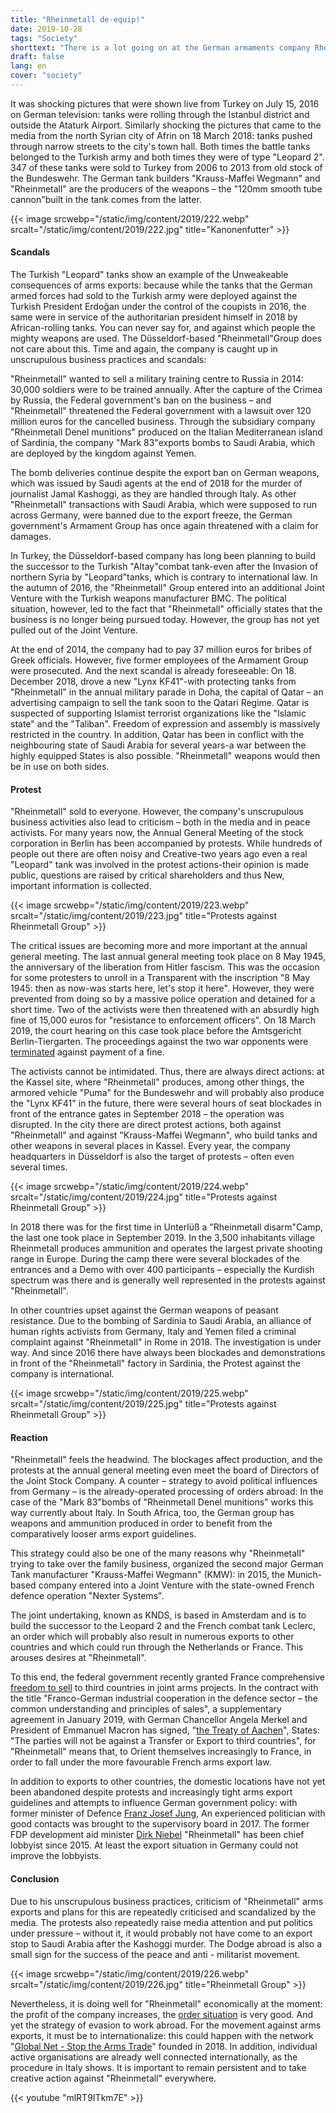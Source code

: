 ```yaml
---
title: "Rheinmetall de-equip!"
date: 2019-10-28
tags: "Society"
shorttext: "There is a lot going on at the German armaments company Rheinmetall: always new scandals, delicate takeover plans, broken business, pending court proceedings and protests."
draft: false
lang: en
cover: "society"
---
```


It was shocking pictures that were shown live from Turkey on July 15, 2016 on German television: tanks were rolling through the Istanbul district and outside the Ataturk Airport. Similarly shocking the pictures that came to the media from the north Syrian city of Afrin on 18 March 2018: tanks pushed through narrow streets to the city's town hall. Both times the battle tanks belonged to the Turkish army and both times they were of type "Leopard 2". 347 of these tanks were sold to Turkey from 2006 to 2013 from old stock of the Bundeswehr. The German tank builders "Krauss-Maffei Wegmann" and "Rheinmetall" are the producers of the weapons – the "120mm smooth tube cannon"built in the tank comes from the latter.

{{< image srcwebp="/static/img/content/2019/222.webp" srcalt="/static/img/content/2019/222.jpg" title="Kanonenfutter" >}}

#### Scandals

The Turkish "Leopard" tanks show an example of the Unweakeable consequences of arms exports: because while the tanks that the German armed forces had sold to the Turkish army were deployed against the Turkish President Erdoğan under the control of the coupists in 2016, the same were in service of the authoritarian president himself in 2018 by African-rolling tanks. You can never say for, and against which people the mighty weapons are used. The Düsseldorf-based "Rheinmetall"Group does not care about this. Time and again, the company is caught up in unscrupulous business practices and scandals:

"Rheinmetall" wanted to sell a military training centre to Russia in 2014: 30,000 soldiers were to be trained annually. After the capture of the Crimea by Russia, the Federal government's ban on the business – and "Rheinmetall" threatened the Federal government with a lawsuit over 120 million euros for the cancelled business. Through the subsidiary company "Rheinmetall Denel munitions" produced on the Italian Mediterranean island of Sardinia, the company "Mark 83"exports bombs to Saudi Arabia, which are deployed by the kingdom against Yemen.

The bomb deliveries continue despite the export ban on German weapons, which was issued by Saudi agents at the end of 2018 for the murder of journalist Jamal Kashoggi, as they are handled through Italy. As other "Rheinmetall" transactions with Saudi Arabia, which were supposed to run across Germany, were banned due to the export freeze, the German government's Armament Group has once again threatened with a claim for damages.

In Turkey, the Düsseldorf-based company has long been planning to build the successor to the Turkish "Altay"combat tank-even after the Invasion of northern Syria by "Leopard"tanks, which is contrary to international law. In the autumn of 2016, the "Rheinmetall" Group entered into an additional Joint Venture with the Turkish weapons manufacturer BMC. The political situation, however, led to the fact that "Rheinmetall" officially states that the business is no longer being pursued today. However, the group has not yet pulled out of the Joint Venture.

At the end of 2014, the company had to pay 37 million euros for bribes of Greek officials. However, five former employees of the Armament Group were prosecuted. And the next scandal is already foreseeable: On 18. December 2018, drove a new "Lynx KF41"-with protecting tanks from "Rheinmetall" in the annual military parade in Doha, the capital of Qatar – an advertising campaign to sell the tank soon to the Qatari Regime. Qatar is suspected of supporting Islamist terrorist organizations like the "Islamic state" and the "Taliban". Freedom of expression and assembly is massively restricted in the country. In addition, Qatar has been in conflict with the neighbouring state of Saudi Arabia for several years-a war between the highly equipped States is also possible. "Rheinmetall" weapons would then be in use on both sides.

#### Protest

"Rheinmetall" sold to everyone. However, the company's unscrupulous business activities also lead to criticism – both in the media and in peace activists. For many years now, the Annual General Meeting of the stock corporation in Berlin has been accompanied by protests. While hundreds of people out there are often noisy and Creative-two years ago even a real "Leopard" tank was involved in the protest actions-their opinion is made public, questions are raised by critical shareholders and thus New, important information is collected.

{{< image srcwebp="/static/img/content/2019/223.webp" srcalt="/static/img/content/2019/223.jpg" title="Protests against Rheinmetall Group" >}} 

The critical issues are becoming more and more important at the annual general meeting. The last annual general meeting took place on 8 May 1945, the anniversary of the liberation from Hitler fascism.  This was the occasion for some protesters to unroll in a Transparent with the inscription "8 May 1945: then as now-was starts here, let's stop it here". However, they were prevented from doing so by a massive police operation and detained for a short time. Two of the activists were then threatened with an absurdly high fine of 15,000 euros for "resistance to enforcement officers". On 18 March 2019, the court hearing on this case took place before the Amtsgericht Berlin-Tiergarten. The proceedings against the two war opponents were [terminated](https://www.neues-deutschland.de/artikel/1114772.rheinmetall-entwaffnen-prozess-gegen-kriegsgegner-eingestellt.html "Prozess gegen Kriegsgegner eingestellt") against payment of a fine.

The activists cannot be intimidated. Thus, there are always direct actions: at the Kassel site, where "Rheinmetall" produces, among other things, the armored vehicle "Puma" for the Bundeswehr and will probably also produce the "Lynx KF41" in the future, there were several hours of seat blockades in front of the entrance gates in September 2018 – the operation was disrupted. In the city there are direct protest actions, both against "Rheinmetall" and against "Krauss-Maffei Wegmann", who build tanks and other weapons in several places in Kassel. Every year, the company headquarters in Düsseldorf is also the target of protests – often even several times.

{{< image srcwebp="/static/img/content/2019/224.webp" srcalt="/static/img/content/2019/224.jpg" title="Protests against Rheinmetall Group" >}}

In 2018 there was for the first time in Unterlüß a "Rheinmetall disarm"Camp, the last one took place in September 2019. In the 3,500 inhabitants village Rheinmetall produces ammunition and operates the largest private shooting range in Europe. During the camp there were several blockades of the entrances and a Demo with over 400 participants – especially the Kurdish spectrum was there and is generally well represented in the protests against "Rheinmetall".

In other countries upset against the German weapons of peasant resistance. Due to the bombing of Sardinia to Saudi Arabia, an alliance of human rights activists from Germany, Italy and Yemen filed a criminal complaint against "Rheinmetall" in Rome in 2018. The investigation is under way. And since 2016 there have always been blockades and demonstrations in front of the "Rheinmetall" factory in Sardinia, the Protest against the company is international.

{{< image srcwebp="/static/img/content/2019/225.webp" srcalt="/static/img/content/2019/225.jpg" title="Protests against Rheinmetall Group" >}}

#### Reaction

"Rheinmetall" feels the headwind. The blockages affect production, and the protests at the annual general meeting even meet the board of Directors of the Joint Stock Company. A counter – strategy to avoid political influences from Germany – is the already-operated processing of orders abroad: In the case of the "Mark 83"bombs of "Rheinmetall Denel munitions" works this way currently about Italy. In South Africa, too, the German group has weapons and ammunition produced in order to benefit from the comparatively looser arms export guidelines.

This strategy could also be one of the many reasons why "Rheinmetall" trying to take over the family business, organized the second major German Tank manufacturer "Krauss-Maffei Wegmann" (KMW): in 2015, the Munich-based company entered into a Joint Venture with the state-owned French defence operation "Nexter Systems".

The joint undertaking, known as KNDS, is based in Amsterdam and is to build the successor to the Leopard 2 and the French combat tank Leclerc, an order which will probably also result in numerous exports to other countries and which could run through the Netherlands or France. This arouses desires at "Rheinmetall".  

To this end, the federal government recently granted France comprehensive [freedom to sell](https://www.spiegel.de/politik/deutschland/ruestungsexporte-deutsch-franzoesisches-geheimpapier-a-1253393.html "Deutsch-französisches Geheimpapier regelt Waffenexporte neu") to third countries in joint arms projects. In the contract with the title "Franco-German industrial cooperation in the defence sector – the common understanding and principles of sales", a supplementary agreement in January 2019, with German Chancellor Angela Merkel and President of Emmanuel Macron has signed, "[the Treaty of Aachen](https://www.goethe.de/de/uun/akt/21472751.html "EUROPA IST AUCH EIN KULTURELLES PROJEKT")", States: "The parties will not be against a Transfer or Export to third countries", for "Rheinmetall" means that, to Orient themselves increasingly to France, in order to fall under the more favourable French arms export law.

In addition to exports to other countries, the domestic locations have not yet been abandoned despite protests and increasingly tight arms export guidelines and attempts to influence German government policy: with former minister of Defence [Franz Josef Jung](https://www.zeit.de/wirtschaft/unternehmen/2017-05/rheinmetall-franz-josef-jung-tuerkei-waffen-panzer "Ex-Verteidigungsminister Jung wird Aufsichtsrat von Rüstungskonzern"), An experienced politician with good contacts was brought to the supervisory board in 2017. The former FDP development aid minister [Dirk Niebel](https://www.spiegel.de/politik/deutschland/niebel-kommentar-wechsel-zu-rheinmetall-stinkt-und-aergert-fdp-a-978609.html "Rüstungslobbyist Niebel - Das stinkt") "Rheinmetall" has been chief lobbyist since 2015. At least the export situation in Germany could not improve the lobbyists.

#### Conclusion

Due to his unscrupulous business practices, criticism of "Rheinmetall" arms exports and plans for this are repeatedly criticised and scandalized by the media. The protests also repeatedly raise media attention and put politics under pressure – without it, it would probably not have come to an export stop to Saudi Arabia after the Kashoggi murder. The Dodge abroad is also a small sign for the success of the peace and anti - militarist movement.

{{< image srcwebp="/static/img/content/2019/226.webp" srcalt="/static/img/content/2019/226.jpg" title="Rheinmetall Group" >}}

Nevertheless, it is doing well for "Rheinmetall" economically at the moment: the profit of the company increases, the [order situation](https://www.isw-muenchen.de/2019/01/ruestungs-explosion-bomben-geschaefte-bundesregierung-im-ruestungswahn/ "Rüstungs-Explosion & Bomben-Geschäfte – Bundesregierung im Rüstungswahn") is very good. And yet the strategy of evasion to work abroad. For the movement against arms exports, it must be to internationalize: this could happen with the network "[Global Net - Stop the Arms Trade](https://www.gn-stat.org/ "Global Net - Stop the Arms Trade")" founded in 2018. In addition, individual active organisations are already well connected internationally, as the procedure in Italy shows. It is important to remain persistent and to take creative action against "Rheinmetall" everywhere.

{{< youtube "mlRT9ITkm7E" >}}



